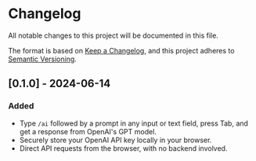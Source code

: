 # Changelog

All notable changes to this project will be documented in this file.

The format is based on [Keep a Changelog](https://keepachangelog.com/en/1.1.0/),
and this project adheres to [Semantic Versioning](https://semver.org/spec/v2.0.0.html).

## [0.1.0] - 2024-06-14

### Added

- Type `/ai` followed by a prompt in any input or text field, press Tab, and get a response from OpenAI's GPT model.
- Securely store your OpenAI API key locally in your browser.
- Direct API requests from the browser, with no backend involved.
